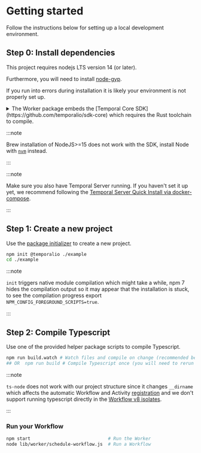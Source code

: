 # Getting started

Follow the instructions below for setting up a local development environment.

## Step 0: Install dependencies

This project requires nodejs LTS version 14 (or later).

Furthermore, you will need to install [node-gyp](https://github.com/nodejs/node-gyp#installation).

If you run into errors during installation it is likely your environment is not properly set up.

<details>
<summary>
The Worker package embeds the [Temporal Core SDK](https://github.com/temporalio/sdk-core) which requires the Rust toolchain to compile.
</summary>
  

We've provided prebuilt binaries for the Worker for:

- Mac with an Intel chip: `x86_64-apple-darwin`
- Mac with an Apple chip: `aarch64-apple-darwin`
- Linux with x86_64 architecture: `x86_64-unknown-linux-gnu`
- Windows with x86_64 architecture: `x86_64-pc-windows-gnu` (Windows is not yet supported but it is a [priority for us](https://github.com/temporalio/sdk-node/issues/12)).

If you need to compile the Worker yourself, set up the Rust toolchain by following the instructions [here](https://rustup.rs/).

</details>


:::note

Brew installation of NodeJS>=15 does not work with the SDK, install Node with [`nvm`](https://github.com/nvm-sh/nvm) instead.

:::

:::note

Make sure you also have Temporal Server running. If you haven't set it up yet, we recommend following the [Temporal Server Quick Install via docker-compose](https://docs.temporal.io/docs/server/quick-install).

:::

## Step 1: Create a new project

Use the [package initializer](./package-initializer) to create a new project.

```sh
npm init @temporalio ./example
cd ./example
```

:::note

`init` triggers native module compilation which might take a while, npm 7 hides the compilation output so it may appear that the installation is stuck, to see the compilation progress export `NPM_CONFIG_FOREGROUND_SCRIPTS=true`.

:::

## Step 2: Compile Typescript

Use one of the provided helper package scripts to compile Typescript.

```bash
npm run build.watch # Watch files and compile on change (recommended because it's most convenient).
## OR  npm run build # Compile Typescript once (you will need to rerun this every time you edit the code).
```

:::note

`ts-node` does not work with our project structure since it changes `__dirname` which affects the automatic Workflow and Activity [registration](/docs/node/hello-world/#worker) and we don't support running typescript directly in the [Workflow v8 isolates](/docs/node/determinism/#how-a-workflow-is-executed).

:::

### Run your Workflow

```sh
npm start                             # Run the Worker
node lib/worker/schedule-workflow.js  # Run a Workflow
```
